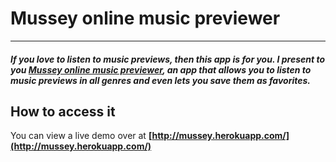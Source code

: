 # Mussey online music previewer

---

##### If you love to listen to music previews, then this app is for you. I present to you **[Mussey online music previewer](http://mussey.herokuapp.com/)**, an app that allows you to listen to music previews in all genres and even lets you save them as favorites.

## How to access it

You can view a live demo over at **[http://mussey.herokuapp.com/](http://mussey.herokuapp.com/)**
